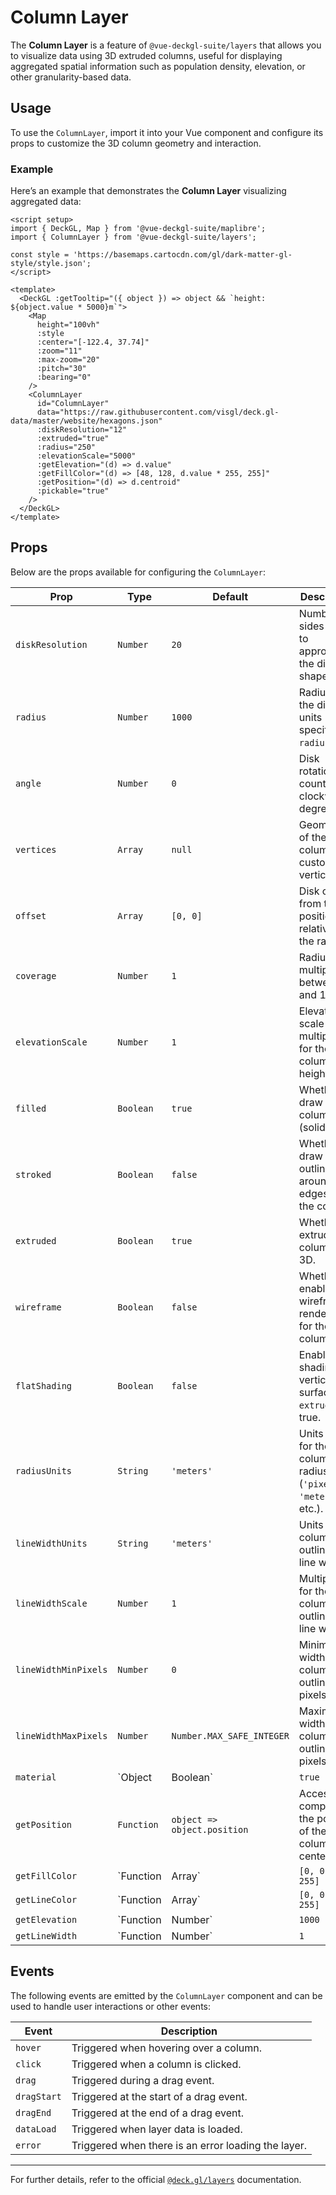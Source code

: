 <script setup>
import { DeckGL, Map } from '@vue-deckgl-suite/maplibre';
import { ColumnLayer } from '@vue-deckgl-suite/layers';
import 'maplibre-gl/dist/maplibre-gl.css';
</script>


# Column Layer

The **Column Layer** is a feature of `@vue-deckgl-suite/layers` that allows you to visualize data using 3D extruded columns, useful for displaying aggregated spatial information such as population density, elevation, or other granularity-based data.

<ClientOnly>
    <DeckGL
    :getTooltip="({ object }) => object && `height: ${object.value * 5000}m`"
  >
    <Map
      height="400px"
      :style="`https://basemaps.cartocdn.com/gl/dark-matter-gl-style/style.json`"
      :center="[-122.4, 37.74]"
      :zoom="11"
      :max-zoom="20"
      :pitch="30"
      :bearing="0"
    >
      <ColumnLayer
        id="ColumnLayer"
        data="https://raw.githubusercontent.com/visgl/deck.gl-data/master/website/hexagons.json"
        :diskResolution="12"
        :extruded="true"
        :radius="250"
        :elevationScale="5000"
        :getElevation="(d) => d.value"
        :getFillColor="(d) => [48, 128, d.value * 255, 255]"
        :getPosition="(d) => d.centroid"
        :pickable="true"
      />
    </Map>
  </DeckGL>
</ClientOnly>

## Usage

To use the `ColumnLayer`, import it into your Vue component and configure its props to customize the 3D column geometry and interaction.

### Example

Here’s an example that demonstrates the **Column Layer** visualizing aggregated data:

```vue
<script setup>
import { DeckGL, Map } from '@vue-deckgl-suite/maplibre';
import { ColumnLayer } from '@vue-deckgl-suite/layers';

const style = 'https://basemaps.cartocdn.com/gl/dark-matter-gl-style/style.json';
</script>

<template>
  <DeckGL :getTooltip="({ object }) => object && `height: ${object.value * 5000}m`">
    <Map
      height="100vh"
      :style
      :center="[-122.4, 37.74]"
      :zoom="11"
      :max-zoom="20"
      :pitch="30"
      :bearing="0"
    />
    <ColumnLayer
      id="ColumnLayer"
      data="https://raw.githubusercontent.com/visgl/deck.gl-data/master/website/hexagons.json"
      :diskResolution="12"
      :extruded="true"
      :radius="250"
      :elevationScale="5000"
      :getElevation="(d) => d.value"
      :getFillColor="(d) => [48, 128, d.value * 255, 255]"
      :getPosition="(d) => d.centroid"
      :pickable="true"
    />
  </DeckGL>
</template>
```

## Props

Below are the props available for configuring the `ColumnLayer`:

| Prop                 | Type               | Default                       | Description                                                                                     |
|----------------------|--------------------|-------------------------------|-------------------------------------------------------------------------------------------------|
| `diskResolution`     | `Number`          | `20`                          | Number of sides used to approximate the disk shape.                                             |
| `radius`             | `Number`          | `1000`                        | Radius of the disk in units specified by `radiusUnits`.                                         |
| `angle`              | `Number`          | `0`                           | Disk rotation, counter-clockwise in degrees.                                                   |
| `vertices`           | `Array`           | `null`                        | Geometry of the column as custom vertices.                                                     |
| `offset`             | `Array`           | `[0, 0]`                      | Disk offset from the position, relative to the radius.                                         |
| `coverage`           | `Number`          | `1`                           | Radius multiplier between 0 and 1.                                                             |
| `elevationScale`     | `Number`          | `1`                           | Elevation scale multiplier for the column's height.                                            |
| `filled`             | `Boolean`         | `true`                        | Whether to draw a filled column (solid fill).                                                  |
| `stroked`            | `Boolean`         | `false`                       | Whether to draw an outline around the edges of the column.                                     |
| `extruded`           | `Boolean`         | `true`                        | Whether to extrude the column into 3D.                                                         |
| `wireframe`          | `Boolean`         | `false`                       | Whether to enable wireframe rendering for the column.                                          |
| `flatShading`        | `Boolean`         | `false`                       | Enables flat shading for vertical surfaces if `extruded` is true.                              |
| `radiusUnits`        | `String`          | `'meters'`                    | Units used for the column radius (`'pixels'`, `'meters'`, etc.).                               |
| `lineWidthUnits`     | `String`          | `'meters'`                    | Units for the column outline's line width.                                                    |
| `lineWidthScale`     | `Number`          | `1`                           | Multiplier for the column outline's line width.                                                |
| `lineWidthMinPixels` | `Number`          | `0`                           | Minimum width of the column outline in pixels.                                                 |
| `lineWidthMaxPixels` | `Number`          | `Number.MAX_SAFE_INTEGER`     | Maximum width of the column outline in pixels.                                                 |
| `material`           | `Object|Boolean`  | `true`                        | Material settings for lighting effects (works if `extruded` is `true`). See [Lighting Guide](https://deck.gl/docs/developer-guide/using-lighting). |
| `getPosition`        | `Function`        | `object => object.position`   | Accessor to compute the position of the column's center.                                       |
| `getFillColor`       | `Function|Array`  | `[0, 0, 0, 255]`              | Accessor for the fill color of the column.                                                     |
| `getLineColor`       | `Function|Array`  | `[0, 0, 0, 255]`              | Accessor for the outline color of the column.                                                  |
| `getElevation`       | `Function|Number` | `1000`                        | Accessor for the elevation (height) of the column.                                             |
| `getLineWidth`       | `Function|Number` | `1`                           | Accessor for the width of the column outline.                                                  |

## Events

The following events are emitted by the `ColumnLayer` component and can be used to handle user interactions or other events:

| Event         | Description                                |
|---------------|--------------------------------------------|
| `hover`       | Triggered when hovering over a column.     |
| `click`       | Triggered when a column is clicked.        |
| `drag`        | Triggered during a drag event.             |
| `dragStart`   | Triggered at the start of a drag event.    |
| `dragEnd`     | Triggered at the end of a drag event.      |
| `dataLoad`    | Triggered when layer data is loaded.       |
| `error`       | Triggered when there is an error loading the layer. |


---

For further details, refer to the official [`@deck.gl/layers`](https://deck.gl/docs/api-reference/layers/column-layer) documentation.